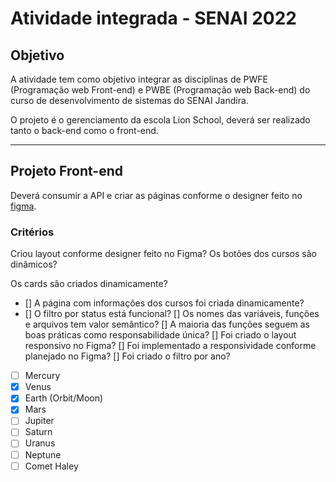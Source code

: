 # Atividade integrada - SENAI 2022

## Objetivo
A atividade tem como objetivo integrar as disciplinas de PWFE (Programação web Front-end) e PWBE (Programação web Back-end) do curso de desenvolvimento de sistemas do SENAI Jandira.

O projeto é o gerenciamento da escola Lion School, deverá ser realizado tanto o back-end como o front-end. 

---
## Projeto Front-end
Deverá consumir a API e criar as páginas conforme o designer feito no [figma](https://www.figma.com/file/KhTQbG1DY0MdAIGK73ZWp8/PWFE---Trabalho-Integrado?node-id=0%3A1).

### Critérios 
Criou layout conforme designer feito no Figma?
Os botões dos cursos são dinâmicos?

Os cards são criados dinamicamente?
- [] A página com informações dos cursos foi criada dinamicamente?
- [] O filtro por status está funcional?
[] Os nomes das variáveis, funções e arquivos tem valor semântico?
[] A maioria das funções seguem as boas práticas como responsabilidade única?
[] Foi criado o layout responsivo no Figma?
[] Foi implementado a responsividade conforme planejado no Figma?
[] Foi criado o filtro por ano?

- [ ] Mercury
- [x] Venus
- [x] Earth (Orbit/Moon)
- [x] Mars
- [ ] Jupiter
- [ ] Saturn
- [ ] Uranus
- [ ] Neptune
- [ ] Comet Haley
